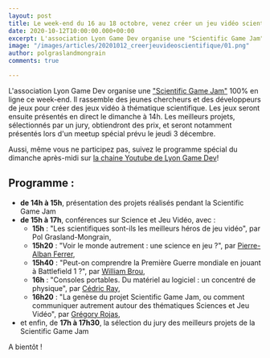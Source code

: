 ```yaml
---
layout: post
title: Le week-end du 16 au 18 octobre, venez créer un jeu vidéo scientifique en 48h !
date: 2020-10-12T10:00:00.000+00:00
excerpt: L'association Lyon Game Dev organise une "Scientific Game Jam" 100% en ligne ce week-end. Il rassemble des jeunes chercheurs et des développeurs...
image: "/images/articles/20201012_creerjeuvideoscientifique/01.png"
author: polgraslandmongrain
comments: true

---
```


L'association Lyon Game Dev organise une ["Scientific Game Jam"](https://scientificgamejam.org) 100% en ligne ce week-end. Il rassemble des jeunes chercheurs et des développeurs de jeux pour créer des jeux vidéo à thématique scientifique.
Les jeux seront ensuite présentés en direct le dimanche à 14h. Les meilleurs projets, sélectionnés par un jury, obtiendront des prix, et seront notamment présentés lors d'un meetup spécial prévu le jeudi 3 décembre.

Aussi, même vous ne participez pas, suivez le programme spécial du dimanche après-midi sur [la chaine Youtube de Lyon Game Dev](http://youtube.lyongamedev.pro)! 

## Programme :
  - **de 14h à 15h**, présentation des projets réalisés pendant la Scientific Game Jam
  - **de 15h à 17h**, conférences sur Science et Jeu Vidéo, avec :
    - **15h** : "Les scientifiques sont-ils les meilleurs héros de jeu vidéo", par Pol Grasland-Mongrain,
    - **15h20** : "Voir le monde autrement : une science en jeu ?", par [Pierre-Alban Ferrer]({{site.data.linkedin.pierrealbanferrer}}),
    - **15h40** : "Peut-on comprendre la Première Guerre mondiale en jouant à Battlefield 1 ?", par [William Brou]({{site.data.linkedin.williambrou}}),
    - **16h** : "Consoles portables. Du matériel au logiciel : un concentré de physique", par [Cédric Ray]({{site.data.linkedin.cedricray}}),
    - **16h20** : "La genèse du projet Scientific Game Jam, ou comment communiquer autrement autour des thématiques Sciences et Jeu Vidéo", par [Grégory Rojas]({{site.data.linkedin.gregoryrojas}}),
  - et enfin, de **17h à 17h30**, la sélection du jury des meilleurs projets de la Scientific Game Jam

A bientôt !